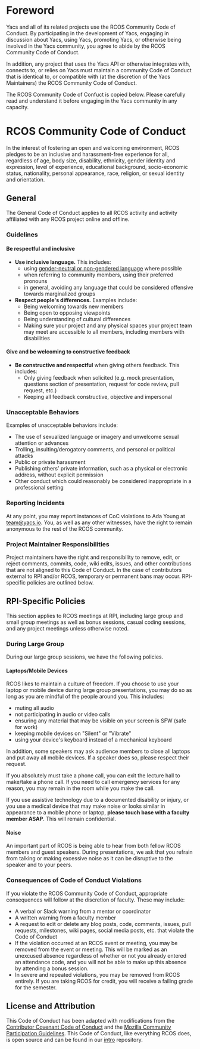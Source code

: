 # Foreword
Yacs and all of its related projects use the RCOS Community Code of Conduct.
By participating in the development of Yacs, engaging in discussion about Yacs, using Yacs, promoting Yacs, or otherwise being involved in the Yacs community, you agree to abide by the RCOS Community Code of Conduct.

In addition, any project that uses the Yacs API or otherwise integrates with, connects to, or relies on Yacs must maintain a community Code of Conduct that is identical to, or compatible with (at the discretion of the Yacs Maintainers) the RCOS Community Code of Conduct.

The RCOS Community Code of Confuct is copied below. Please carefully read and understand it before engaging in the Yacs community in any capacity.

# RCOS Community Code of Conduct

In the interest of fostering an open and welcoming environment, RCOS pledges to be an inclusive and harassment-free experience for  all, regardless of age, body size, disability, ethnicity, gender identity and expression, level of experience, educational background, socio-economic status, nationality, personal appearance, race, religion, or sexual identity and orientation.

## General
The General Code of Conduct applies to all RCOS activity and activity affiliated with any RCOS project online and offline.

### Guidelines
#### Be respectful and inclusive
* **Use inclusive language.**  This includes:
  * using [gender-neutral or non-gendered language](http://geekfeminism.wikia.com/wiki/Nonsexist_language) where possible 
  * when referring to community members, using their preferred pronouns 
  * in general, avoiding any language that could be considered offensive towards marginalized groups
* **Respect people's differences.** Examples include:
  * Being welcoming towards new members
  * Being open to opposing viewpoints
  * Being understanding of cultural differences
  * Making sure your project and any physical spaces your project team may meet are accessible to all members, including members with disabilities

#### Give and be welcoming to constructive feedback
* **Be constructive and respectful** when giving others feedback. This includes:
  * Only giving feedback when solicited (e.g. mock presentation, questions section of presentation, request for code review, pull request, etc.)
  * Keeping all feedback constructive, objective and impersonal


### Unacceptable Behaviors

Examples of unacceptable behaviors include:

* The use of sexualized language or imagery and unwelcome sexual attention or advances
* Trolling, insulting/derogatory comments, and personal or political attacks
* Public or private harassment
* Publishing others’ private information, such as a physical or electronic address, without explicit permission
* Other conduct which could reasonably be considered inappropriate in a professional setting

### Reporting Incidents

At any point, you may report instances of CoC violations to Ada Young at <team@yacs.io>. You, as well as any other witnesses, have the right to remain anonymous to the rest of the RCOS community.

### Project Maintainer Responsibilities
Project maintainers have the right and responsibility to remove, edit, or reject comments, commits, code, wiki edits, issues, and other contributions that are not aligned to this Code of Conduct. In the case of contributors external to RPI and/or RCOS, temporary or permanent bans may occur. RPI-specific policies are outlined below.

## RPI-Specific Policies

This section applies to RCOS meetings at RPI, including large group and small group meetings as well as bonus sessions, casual coding sessions, and any project meetings unless otherwise noted.

### During Large Group
During our large group sessions, we have the following policies.

#### Laptops/Mobile Devices
RCOS likes to maintain a culture of freedom. If you choose to use your laptop or mobile device during large group presentations, you may do so as long as you are mindful of the people around you. This includes:

* muting all audio
* not participating in audio or video calls
* ensuring any material that may be visible on your screen is SFW (safe for work)
* keeping mobile devices on "Silent" or "Vibrate"
* using your device's keyboard instead of a mechanical keyboard

In addition, some speakers may ask audience members to close all laptops and put away all mobile devices. If a speaker does so, please respect their request.

If you absolutely must take a phone call, you can exit the lecture hall to make/take a phone call. If you need to call emergency services for any reason, you may remain in the room while you make the call.

If you use assistive technology due to a documented disability or injury, or you use a medical device that may make noise or looks similar in appearance to a mobile phone or laptop, **please touch base with a faculty member ASAP**. This will remain confidential.

#### Noise
An important part of RCOS is being able to hear from both fellow RCOS members and guest speakers. During presentations, we ask that you refrain from talking or making excessive noise as it can be disruptive to the speaker and to your peers.

### Consequences of Code of Conduct Violations
If you violate the RCOS Community Code of Conduct, appropriate consequences will follow at the discretion of faculty. These may include:

* A verbal or Slack warning from a mentor or coordinator
* A written warning from a faculty member
* A request to edit or delete any blog posts, code, comments, issues, pull requests, milestones, wiki pages, social media posts, etc. that violate the Code of Conduct
* If the violation occurred at an RCOS event or meeting, you may be removed from the event or meeting. This will be marked as an unexcused absence regardless of whether or not you already entered an attendance code, and you will not be able to make up this absence by attending a bonus session.
* In severe and repeated violations, you may be removed from RCOS entirely. If you are taking RCOS for credit, you will receive a failing grade for the semester.

## License and Attribution

This Code of Conduct has been adapted with modifications from the [Contributor Covenant Code of Conduct](https://www.contributor-covenant.org/version/1/4/code-of-conduct.html) and the [Mozilla Community Participation Guidelines](https://www.mozilla.org/en-US/about/governance/policies/participation/). This Code of Conduct, like everything RCOS does, is open source and can be found in our [intro](https://github.com/rcos/intro) repository.
